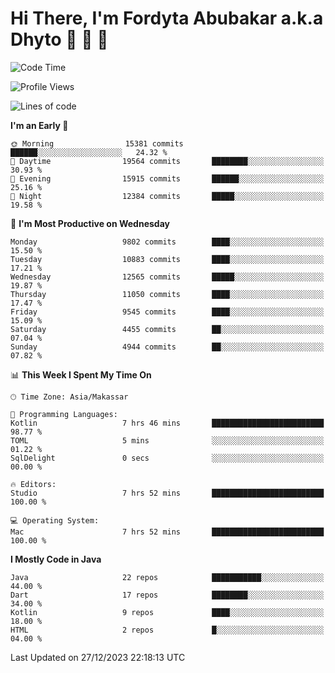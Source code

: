# Hi There, I'm Fordyta Abubakar a.k.a Dhyto 👋 👋 👋 

<!--
**DhytoDev/dhytodev** is a ✨ _special_ ✨ repository because its `README.md` (this file) appears on your GitHub profile.

Here are some ideas to get you started:

- 🔭 I’m currently working on ...
- 🌱 I’m currently learning ...
- 👯 I’m looking to collaborate on ...
- 🤔 I’m looking for help with ...
- 💬 Ask me about ...
- 📫 How to reach me: ...
- 😄 Pronouns: ...
- ⚡ Fun fact: ...
-->

<!--START_SECTION:waka-->
![Code Time](http://img.shields.io/badge/Code%20Time-2%2C216%20hrs%2027%20mins-blue)

![Profile Views](http://img.shields.io/badge/Profile%20Views-0-blue)

![Lines of code](https://img.shields.io/badge/From%20Hello%20World%20I%27ve%20Written-7.9%20million%20lines%20of%20code-blue)

**I'm an Early 🐤** 

```text
🌞 Morning                15381 commits       ██████░░░░░░░░░░░░░░░░░░░   24.32 % 
🌆 Daytime                19564 commits       ████████░░░░░░░░░░░░░░░░░   30.93 % 
🌃 Evening                15915 commits       ██████░░░░░░░░░░░░░░░░░░░   25.16 % 
🌙 Night                  12384 commits       █████░░░░░░░░░░░░░░░░░░░░   19.58 % 
```
📅 **I'm Most Productive on Wednesday** 

```text
Monday                   9802 commits        ████░░░░░░░░░░░░░░░░░░░░░   15.50 % 
Tuesday                  10883 commits       ████░░░░░░░░░░░░░░░░░░░░░   17.21 % 
Wednesday                12565 commits       █████░░░░░░░░░░░░░░░░░░░░   19.87 % 
Thursday                 11050 commits       ████░░░░░░░░░░░░░░░░░░░░░   17.47 % 
Friday                   9545 commits        ████░░░░░░░░░░░░░░░░░░░░░   15.09 % 
Saturday                 4455 commits        ██░░░░░░░░░░░░░░░░░░░░░░░   07.04 % 
Sunday                   4944 commits        ██░░░░░░░░░░░░░░░░░░░░░░░   07.82 % 
```


📊 **This Week I Spent My Time On** 

```text
🕑︎ Time Zone: Asia/Makassar

💬 Programming Languages: 
Kotlin                   7 hrs 46 mins       █████████████████████████   98.77 % 
TOML                     5 mins              ░░░░░░░░░░░░░░░░░░░░░░░░░   01.22 % 
SqlDelight               0 secs              ░░░░░░░░░░░░░░░░░░░░░░░░░   00.00 % 

🔥 Editors: 
Studio                   7 hrs 52 mins       █████████████████████████   100.00 % 

💻 Operating System: 
Mac                      7 hrs 52 mins       █████████████████████████   100.00 % 
```

**I Mostly Code in Java** 

```text
Java                     22 repos            ███████████░░░░░░░░░░░░░░   44.00 % 
Dart                     17 repos            ████████░░░░░░░░░░░░░░░░░   34.00 % 
Kotlin                   9 repos             ████░░░░░░░░░░░░░░░░░░░░░   18.00 % 
HTML                     2 repos             █░░░░░░░░░░░░░░░░░░░░░░░░   04.00 % 
```




 Last Updated on 27/12/2023 22:18:13 UTC
<!--END_SECTION:waka-->

